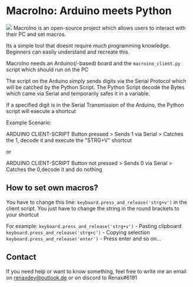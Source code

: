 # MacroIno: Arduino meets Python
![](https://media.discordapp.net/attachments/871661927485542403/886613605406109696/Neues_Projekt1.png?width=1440&height=480)
MacroIno is an open-source project which allows users to interact with their PC and set macros.

Its a simple tool that doesnt require much programming knowledge.
Beginners can easily understand and recreate this.

MacroIno needs an Arduino(/-based) board and the `macroino_client.py` script which should run on the PC


The script on the Arduino simply sends digits via the Serial Protocol which will be catched by the Python Script.
The Python Script decode the Bytes which came via Serial and temporarily safes it in a variable.

If a specified digit is in the Serial Transmission of the Arduino, the Python script will execute a shortcut

Example Scenario:

ARDUINO                                 CLIENT-SCRIPT
Button pressed > Sends 1 via Serial > Catches the 1, decode it and execute the "STRG+V" shortcut

or

ARDUINO                                 CLIENT-SCRIPT
Button not pressed > Sends 0 via Serial > Catches the 0,decode it and do nothing

## How to set own macros?
You have to change this line: `keyboard.press_and_release('strg+v')` in the client script.
You just have to change the string in the round brackets to your shortcut

For example:
`keyboard.press_and_release('strg+v')` - Pasting clipboard
`keyboard.press_and_release('strg+c')` - Copying selection
`keyboard.press_and_release('enter')` - Press enter
and so on...

## Contact
If you need help or want to know something, feel free to write me an email on renaxdev@outlook.de or on discord to Renax#6191

